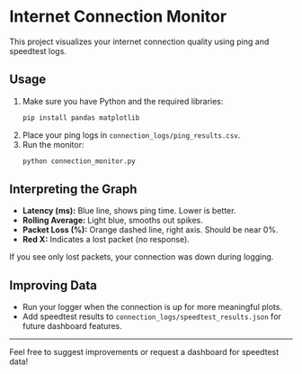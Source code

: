 # Internet Connection Monitor

This project visualizes your internet connection quality using ping and speedtest logs.

## Usage

1. Make sure you have Python and the required libraries:
   ```sh
   pip install pandas matplotlib
   ```
2. Place your ping logs in `connection_logs/ping_results.csv`.
3. Run the monitor:
   ```sh
   python connection_monitor.py
   ```

## Interpreting the Graph
- **Latency (ms):** Blue line, shows ping time. Lower is better.
- **Rolling Average:** Light blue, smooths out spikes.
- **Packet Loss (%):** Orange dashed line, right axis. Should be near 0%.
- **Red X:** Indicates a lost packet (no response).

If you see only lost packets, your connection was down during logging.

## Improving Data
- Run your logger when the connection is up for more meaningful plots.
- Add speedtest results to `connection_logs/speedtest_results.json` for future dashboard features.

---

Feel free to suggest improvements or request a dashboard for speedtest data!
